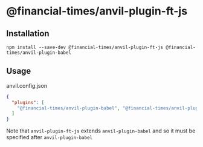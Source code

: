 # @financial-times/anvil-plugin-ft-js

## Installation

```
npm install --save-dev @financial-times/anvil-plugin-ft-js @financial-times/anvil-plugin-babel
```

## Usage

anvil.config.json

```json
{
  "plugins": [
    "@financial-times/anvil-plugin-babel", "@financial-times/anvil-plugin-ft-js"
  ]
}
```

Note that `anvil-plugin-ft-js` extends `anvil-plugin-babel` and so it must be specified after `anvil-plugin-babel`
